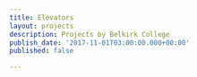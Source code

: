 ```yaml
---
title: Elevators
layout: projects
description: Projects by Belkirk College
publish_date: '2017-11-01T03:00:00.000+00:00'
published: false

---
```

